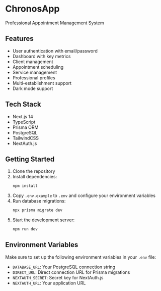# ChronosApp

Professional Appointment Management System

## Features

- User authentication with email/password
- Dashboard with key metrics
- Client management
- Appointment scheduling
- Service management
- Professional profiles
- Multi-establishment support
- Dark mode support

## Tech Stack

- Next.js 14
- TypeScript
- Prisma ORM
- PostgreSQL
- TailwindCSS
- NextAuth.js

## Getting Started

1. Clone the repository
2. Install dependencies:
   ```bash
   npm install
   ```
3. Copy `.env.example` to `.env` and configure your environment variables
4. Run database migrations:
   ```bash
   npx prisma migrate dev
   ```
5. Start the development server:
   ```bash
   npm run dev
   ```

## Environment Variables

Make sure to set up the following environment variables in your `.env` file:

- `DATABASE_URL`: Your PostgreSQL connection string
- `DIRECT_URL`: Direct connection URL for Prisma migrations
- `NEXTAUTH_SECRET`: Secret key for NextAuth.js
- `NEXTAUTH_URL`: Your application URL
